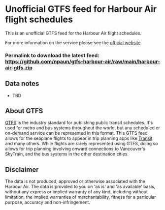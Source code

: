 # Unofficial GTFS feed for Harbour Air flight schedules

This is an unofficial GTFS feed for the Harbour Air flight schedules. 

For more information on the service please see the [official website](https://harbourair.com/).

### Permalink to download the latest feed: <https://github.com/npaun/gtfs-harbour-air/raw/main/harbour-air-gtfs.zip>

## Data notes

* TBD

## About GTFS

[GTFS](https://gtfs.org) is the industry standard for publishing public transit schedules. It's used for metro and bus systems throughout the world, but any scheduled or on-demand service can be represented in this format. This GTFS feed allows for the seaplane flights to appear in trip planning apps like [Transit](https://transit.app) and many others. While flights are rarely represented using GTFS, doing so allows for trip planning involving onward connections to Vancouver's SkyTrain, and the bus systems in the other destination cities. 

## Disclaimer

The data is not produced, approved or otherwise associated with the Harbour Air. The data is provided to you on 'as is' and 'as available' basis, without any express or implied warranty of any kind, including without limitation, the implied warranties of merchantability, fitness for a particular purpose, accuracy and non-infringement. 
